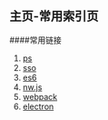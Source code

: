 主页-常用索引页
---------------------


####常用链接

1. [ps](files/ps.md)  
2. [sso](works/sso.md)
3. [es6](files/es6.md)
4. [nw.js](files/nw.js.md)
5. [webpack](files/webpack.md)
6. [electron](files/electron.md)